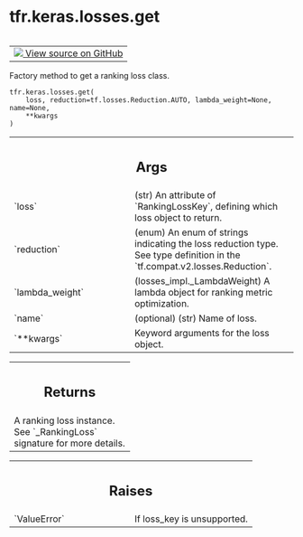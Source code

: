 <div itemscope itemtype="http://developers.google.com/ReferenceObject">
<meta itemprop="name" content="tfr.keras.losses.get" />
<meta itemprop="path" content="Stable" />
</div>

# tfr.keras.losses.get

<!-- Insert buttons and diff -->

<table class="tfo-notebook-buttons tfo-api" align="left">

<td>
  <a target="_blank" href="https://github.com/tensorflow/ranking/tree/master/tensorflow_ranking/python/keras/losses.py">
    <img src="https://www.tensorflow.org/images/GitHub-Mark-32px.png" />
    View source on GitHub
  </a>
</td>
</table>

Factory method to get a ranking loss class.

<pre class="devsite-click-to-copy prettyprint lang-py tfo-signature-link">
<code>tfr.keras.losses.get(
    loss, reduction=tf.losses.Reduction.AUTO, lambda_weight=None, name=None,
    **kwargs
)
</code></pre>

<!-- Placeholder for "Used in" -->

<!-- Tabular view -->

 <table class="responsive fixed orange">
<colgroup><col width="214px"><col></colgroup>
<tr><th colspan="2"><h2 class="add-link">Args</h2></th></tr>

<tr>
<td>
`loss`
</td>
<td>
(str) An attribute of `RankingLossKey`, defining which loss object to
return.
</td>
</tr><tr>
<td>
`reduction`
</td>
<td>
(enum)  An enum of strings indicating the loss reduction type.
See type definition in the `tf.compat.v2.losses.Reduction`.
</td>
</tr><tr>
<td>
`lambda_weight`
</td>
<td>
(losses_impl._LambdaWeight) A lambda object for ranking
metric optimization.
</td>
</tr><tr>
<td>
`name`
</td>
<td>
(optional) (str) Name of loss.
</td>
</tr><tr>
<td>
`**kwargs`
</td>
<td>
Keyword arguments for the loss object.
</td>
</tr>
</table>

<!-- Tabular view -->

 <table class="responsive fixed orange">
<colgroup><col width="214px"><col></colgroup>
<tr><th colspan="2"><h2 class="add-link">Returns</h2></th></tr>
<tr class="alt">
<td colspan="2">
A ranking loss instance. See `_RankingLoss` signature for more details.
</td>
</tr>

</table>

<!-- Tabular view -->

 <table class="responsive fixed orange">
<colgroup><col width="214px"><col></colgroup>
<tr><th colspan="2"><h2 class="add-link">Raises</h2></th></tr>

<tr>
<td>
`ValueError`
</td>
<td>
If loss_key is unsupported.
</td>
</tr>
</table>
